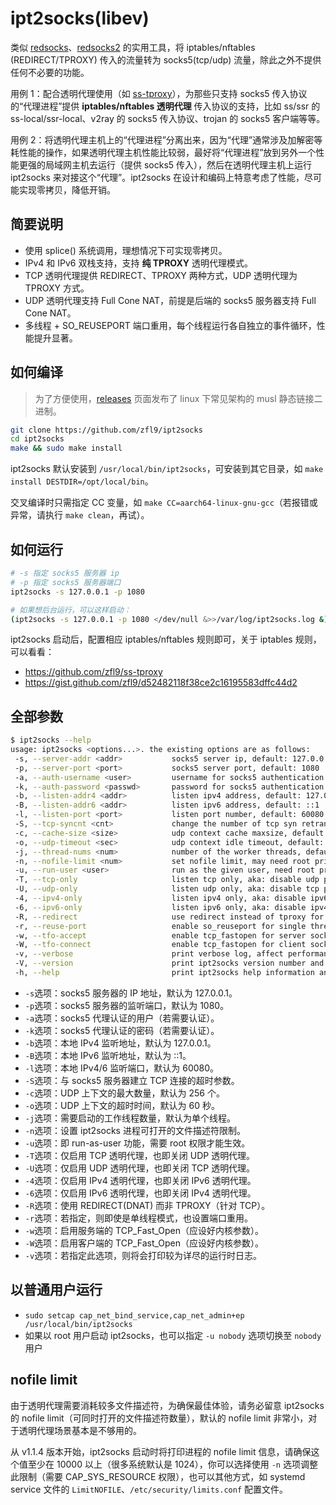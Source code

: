 # ipt2socks(libev)

类似 [redsocks](https://github.com/darkk/redsocks)、[redsocks2](https://github.com/semigodking/redsocks) 的实用工具，将 iptables/nftables (REDIRECT/TPROXY) 传入的流量转为 socks5(tcp/udp) 流量，除此之外不提供任何不必要的功能。

用例 1：配合透明代理使用（如 [ss-tproxy](https://github.com/zfl9/ss-tproxy)），为那些只支持 socks5 传入协议的“代理进程”提供 **iptables/nftables 透明代理** 传入协议的支持，比如 ss/ssr 的 ss-local/ssr-local、v2ray 的 socks5 传入协议、trojan 的 socks5 客户端等等。

用例 2：将透明代理主机上的“代理进程”分离出来，因为“代理”通常涉及加解密等耗性能的操作，如果透明代理主机性能比较弱，最好将“代理进程”放到另外一个性能更强的局域网主机去运行（提供 socks5 传入），然后在透明代理主机上运行 ipt2socks 来对接这个“代理”。ipt2socks 在设计和编码上特意考虑了性能，尽可能实现零拷贝，降低开销。

## 简要说明

- 使用 splice() 系统调用，理想情况下可实现零拷贝。
- IPv4 和 IPv6 双栈支持，支持 **纯 TPROXY** 透明代理模式。
- TCP 透明代理提供 REDIRECT、TPROXY 两种方式，UDP 透明代理为 TPROXY 方式。
- UDP 透明代理支持 Full Cone NAT，前提是后端的 socks5 服务器支持 Full Cone NAT。
- 多线程 + SO_REUSEPORT 端口重用，每个线程运行各自独立的事件循环，性能提升显著。

## 如何编译

> 为了方便使用，[releases](https://github.com/zfl9/ipt2socks/releases) 页面发布了 linux 下常见架构的 musl 静态链接二进制。

```bash
git clone https://github.com/zfl9/ipt2socks
cd ipt2socks
make && sudo make install
```

ipt2socks 默认安装到 `/usr/local/bin/ipt2socks`，可安装到其它目录，如 `make install DESTDIR=/opt/local/bin`。

交叉编译时只需指定 CC 变量，如 `make CC=aarch64-linux-gnu-gcc`（若报错或异常，请执行 `make clean`，再试）。

## 如何运行

```bash
# -s 指定 socks5 服务器 ip
# -p 指定 socks5 服务器端口
ipt2socks -s 127.0.0.1 -p 1080

# 如果想后台运行，可以这样启动：
(ipt2socks -s 127.0.0.1 -p 1080 </dev/null &>>/var/log/ipt2socks.log &)
```

ipt2socks 启动后，配置相应 iptables/nftables 规则即可，关于 iptables 规则，可以看看：

- https://github.com/zfl9/ss-tproxy
- https://gist.github.com/zfl9/d52482118f38ce2c16195583dffc44d2

## 全部参数

```bash
$ ipt2socks --help
usage: ipt2socks <options...>. the existing options are as follows:
 -s, --server-addr <addr>           socks5 server ip, default: 127.0.0.1
 -p, --server-port <port>           socks5 server port, default: 1080
 -a, --auth-username <user>         username for socks5 authentication
 -k, --auth-password <passwd>       password for socks5 authentication
 -b, --listen-addr4 <addr>          listen ipv4 address, default: 127.0.0.1
 -B, --listen-addr6 <addr>          listen ipv6 address, default: ::1
 -l, --listen-port <port>           listen port number, default: 60080
 -S, --tcp-syncnt <cnt>             change the number of tcp syn retransmits
 -c, --cache-size <size>            udp context cache maxsize, default: 256
 -o, --udp-timeout <sec>            udp context idle timeout, default: 60
 -j, --thread-nums <num>            number of the worker threads, default: 1
 -n, --nofile-limit <num>           set nofile limit, may need root privilege
 -u, --run-user <user>              run as the given user, need root privilege
 -T, --tcp-only                     listen tcp only, aka: disable udp proxy
 -U, --udp-only                     listen udp only, aka: disable tcp proxy
 -4, --ipv4-only                    listen ipv4 only, aka: disable ipv6 proxy
 -6, --ipv6-only                    listen ipv6 only, aka: disable ipv4 proxy
 -R, --redirect                     use redirect instead of tproxy for tcp
 -r, --reuse-port                   enable so_reuseport for single thread
 -w, --tfo-accept                   enable tcp_fastopen for server socket
 -W, --tfo-connect                  enable tcp_fastopen for client socket
 -v, --verbose                      print verbose log, affect performance
 -V, --version                      print ipt2socks version number and exit
 -h, --help                         print ipt2socks help information and exit
```

- `-s`选项：socks5 服务器的 IP 地址，默认为 127.0.0.1。
- `-p`选项：socks5 服务器的监听端口，默认为 1080。
- `-a`选项：socks5 代理认证的用户（若需要认证）。
- `-k`选项：socks5 代理认证的密码（若需要认证）。
- `-b`选项：本地 IPv4 监听地址，默认为 127.0.0.1。
- `-B`选项：本地 IPv6 监听地址，默认为 ::1。
- `-l`选项：本地 IPv4/6 监听端口，默认为 60080。
- `-S`选项：与 socks5 服务器建立 TCP 连接的超时参数。
- `-c`选项：UDP 上下文的最大数量，默认为 256 个。
- `-o`选项：UDP 上下文的超时时间，默认为 60 秒。
- `-j`选项：需要启动的工作线程数量，默认为单个线程。
- `-n`选项：设置 ipt2socks 进程可打开的文件描述符限制。
- `-u`选项：即 run-as-user 功能，需要 root 权限才能生效。
- `-T`选项：仅启用 TCP 透明代理，也即关闭 UDP 透明代理。
- `-U`选项：仅启用 UDP 透明代理，也即关闭 TCP 透明代理。
- `-4`选项：仅启用 IPv4 透明代理，也即关闭 IPv6 透明代理。
- `-6`选项：仅启用 IPv6 透明代理，也即关闭 IPv4 透明代理。
- `-R`选项：使用 REDIRECT(DNAT) 而非 TPROXY（针对 TCP）。
- `-r`选项：若指定，则即使是单线程模式，也设置端口重用。
- `-w`选项：启用服务端的 TCP_Fast_Open（应设好内核参数）。
- `-W`选项：启用客户端的 TCP_Fast_Open（应设好内核参数）。
- `-v`选项：若指定此选项，则将会打印较为详尽的运行时日志。

## 以普通用户运行

- `sudo setcap cap_net_bind_service,cap_net_admin+ep /usr/local/bin/ipt2socks`
- 如果以 root 用户启动 ipt2socks，也可以指定 `-u nobody` 选项切换至 `nobody` 用户

## nofile limit

由于透明代理需要消耗较多文件描述符，为确保最佳体验，请务必留意 ipt2socks 的 nofile limit（可同时打开的文件描述符数量），默认的 nofile limit 非常小，对于透明代理场景基本是不够用的。

从 v1.1.4 版本开始，ipt2socks 启动时将打印进程的 nofile limit 信息，请确保这个值至少在 10000 以上（很多系统默认是 1024），你可以选择使用 `-n` 选项调整此限制（需要 CAP_SYS_RESOURCE 权限），也可以其他方式，如 systemd service 文件的 `LimitNOFILE`、`/etc/security/limits.conf` 配置文件。
